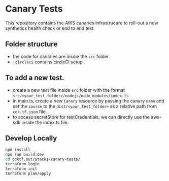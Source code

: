 # Canary Tests

This repository contains the AWS canaries infrastrucure to roll-out a new synthetics health check or
end to end test. 

## Folder structure
- the code for canaries are insdie the `src` folder.
- `.circleci` contains circleCI setup

## To add a new test.
- create a new test file inside `src` folder with the format `src/<your_test_folder>/nodejs/node_modules/index.ts`
- in main.ts, create a new `Canary` resource by passing the canary `name` and set the `source` to the `dist/<your_test_folder>` as a relative path from `cdk.tf.json` file.
- to access secretStore for testCredentials, we can directly use the aws-sdk inside the index.ts file.

## Develop Locally
```bash
npm install
npm run build:dev
cd cdktf.out/stacks/canary-tests/
terraform login
terraform init
terraform plan/apply
```
